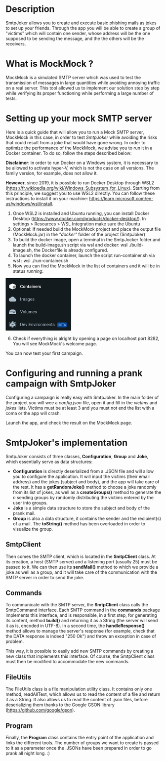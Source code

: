 # Description
SmtpJoker allows you to create and execute basic phishing mails as jokes to set up your friends.
Through the app you will be able to create a group of "victims" which will contain one sender, whose address will be the one supposed to be sending the message, and the
the others will be the receivers.

# What is MockMock ?
MockMock is a simulated SMTP server which was used to test the transmission of messages in large quantities while avoiding annoying traffic on a real server. This tool allowed us to implement our solution step by step while verifying its proper functioning while performing a large number of tests. 

# Setting up your mock SMTP server
Here is a quick guide that will allow you to run a Mock SMTP server, MockMock in this case, in order to test *SmtpJoker* while avoiding the risks that could result from a joke that would have gone wrong. 
In order to optimize the performance of the MockMock, we advise you to run it in a Docker container. To do so, follow the steps described below:

**Disclaimer**: in order to run Docker on a Windows system, it is necessary to be allowed to activate hyper-V, which is not the case on all versions. The family version, for example, does not allow it.

**However**, since 2019, it is possible to run Docker Desktop through WSL2 (https://fr.wikipedia.org/wiki/Windows_Subsystem_for_Linux). Starting from this principle, we suggest you to use WSL2 directly. You can follow these instructions to install it on your machine: https://learn.microsoft.com/en-us/windows/wsl/install.

1. Once WSL2 is installed and Ubuntu running, you can install Docker Desktop (https://www.docker.com/products/docker-desktop/). In settings > Resources > WSL Integration make sure the Ubuntu 
2. Optional: If needed build the MockMock project and place the output file (MockMock.jar) in the *"docker"* folder of the project (SmtpJoker)
3. To build the docker image, open a terminal in the SmtpJocker folder and launch the build-image.sh script via wsl and docker: wsl ./build-image.sh, the Dockerfile is already configured.
4. To launch the docker container, launch the script run-container.sh via wsl : wsl ./run-container.sh
5. Now you can find the MockMock in the list of containers and it will be in status *running*.

![img_1.png](img_1.png)

6. Check if everything is alright by opening a page on localhost port 8282, You will see MockMock's welcome page.

You can now test your first campaign.

# Configuring and running a prank campaign with SmtpJoker
Configuring a campaign is really easy with SmtpJoker.
In the main folder of the project you will wee a *config.json* file, open it and fill in the *victims* and *jokes* lists. Victims must be at least 3 and you must not end the list with a coma or the app will crash.

Launch the app, and check the result on the MockMock page.

# SmtpJoker's implementation
SmtpJoker consists of three classes, **Configuration**, **Group** and **Joke**, which essentially serve as data structures:

- **Configuration** is directly deserialized from a .JSON file and will allow you to configure the application. It will input the victims (their email address) and the jokes (subject and body), and the app will take care of the rest. It has a **getRandomJoke()** method to choose a joke randomly from its list of jokes, as well as a **createGroups()** method to generate the *n* sending groups by randomly distributing the victims entered by the user into groups.
- **Joke** is a simple data structure to store the subject and body of the prank mail.
- **Group** is also a data structure, it contains the sender and the recipient(s) of a mail. The **toString()** method has been overloaded in order to visualize the group. 

## SmtpClient
Then comes the SMTP client, which is located in the **SmtpClient** class. At its creation, a host (SMTP server) and a listening port (usually 25) must be passed to it. We can then use its **sendMail()** method to which we provide a joke as well as a group, and it will take care of the communication with the SMTP server in order to send the joke.

## Commands
To communicate with the SMTP server, the **SmtpClient** class calls the SmtpCommand interface. Each SMTP command in the **commands** package implements this interface, and is responsible, in a first step, for generating its content, method **build()** and returning it as a String (the server will send it as is, encoded in UTF-8). In a second time, the **handleResponse()** method allows to manage the server's response (for example, check that the DATA response is indeed "250 Ok") and throw an exception in case of problem.

This way, it is possible to easily add new SMTP commands by creating a new class that implements this interface. Of course, the SmtpClient class must then be modified to accommodate the new commands.

## FileUtils
The FileUtils class is a file manipulation utility class.
It contains only one method, readAllText, which allows us to read the content of a file and return it as a String. It also allows us to read the content of .json files, before deserializing them thanks to the Google GSON library (https://github.com/google/gson).

## Program
Finally, the **Program** class contains the entry point of the application and links the different tools. The number of groups we want to create is passed to it as a parameter once the .JSONs have been prepared in order to go prank all night long. :)
